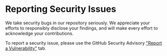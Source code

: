 # Reporting Security Issues

We take security bugs in our repository seriously. We appreciate your efforts to responsibly disclose your findings, and will make every effort to acknowledge your contributions.

To report a security issue, please use the GitHub Security Advisory ["Report a Vulnerability"](https://github.com/<GITHUB_USER>/<REPOSITORY>/security/advisories/new) tab.

